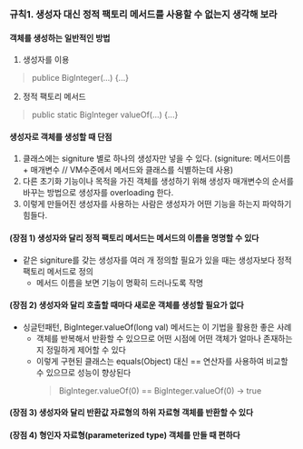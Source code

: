 ### 규칙1. 생성자 대신 정적 팩토리 메서드를 사용할 수 없는지 생각해 보라

#### 객체를 생성하는 일반적인 방법
 1. 생성자를 이용
 > publice BigInteger(...) {...}
 2. 정적 팩토리 메서드
 > public static BigInteger valueOf(...) {...}

#### 생성자로 객체를 생성할 때 단점
 1. 클래스에는 signiture 별로 하나의 생성자만 넣을 수 있다. 
  (signiture: 메서드이름 + 매개변수 // VM수준에서 메서드와 클래스를 식별하는데 사용)
 2. 다른 초기화 기능이나 목적을 가진 객체를 생성하기 위해 생성자 매개변수의 순서를 바꾸는 방법으로 생성자를 overloading 한다.
 3. 이렇게 만들어진 생성자를 사용하는 사람은 생성자가 어떤 기능을 하는지 파악하기 힘들다.
 
#### (장점 1) 생성자와 달리 정적 팩토리 메서드는 메서드의 이름을 명명할 수 있다
 * 같은 signiture를 갖는 생성자를 여러 개 정의할 필요가 있을 때는 생성자보다 정적 팩토리 메서드로 정의
   * 메서드 이름을 보면 기능이 명확히 드러나도록 작명
 
#### (장점 2) 생성자와 달리 호출할 때마다 새로운 객체를 생성할 필요가 없다
 * 싱글턴패턴, BigInteger.valueOf(long val) 메서드는 이 기법을 활용한 좋은 사례
    * 객체를 반복해서 반환할 수 있으므로 어떤 시점에 어떤 객체가 얼마나 존재하는지 정밀하게 제어할 수 있다
    * 이렇게 구현된 클래스는 equals(Object) 대신 == 연산자를 사용하여 비교할 수 있으므로 성능이 향상된다
      > BigInteger.valueOf(0) == BigInteger.valueOf(0) -> true

#### (장점 3) 생성자와 달리 반환값 자료형의 하위 자료형 객체를 반환할 수 있다

#### (장점 4) 형인자 자료형(parameterized type) 객체를 만들 때 편하다
